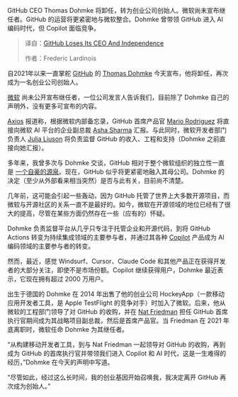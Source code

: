 <!--
title: GitHub CEO离职，告别独立时代
cover: https://cdn.thenewstack.io/media/2025/08/d681adc0-53005335147_2fab89eb49_k.jpg
summary: GitHub CEO Thomas Dohmke 将卸任，转为创业公司创始人。微软尚未宣布继任者。GitHub 的运营将更紧密地与微软整合。Dohmke 曾带领 GitHub 进入 AI 编码时代，但 Copilot 面临竞争。
-->

GitHub CEO Thomas Dohmke 将卸任，转为创业公司创始人。微软尚未宣布继任者。GitHub 的运营将更紧密地与微软整合。Dohmke 曾带领 GitHub 进入 AI 编码时代，但 Copilot 面临竞争。

> 译自：[GitHub Loses Its CEO And Independence](https://thenewstack.io/github-loses-its-ceo-and-independence/)
> 
> 作者：Frederic Lardinois

自2021年以来一直掌舵 [GitHub](https://github.blog/news-insights/company-news/goodbye-github/) 的 [Thomas Dohmke](https://thenewstack.io/github-ceo-on-why-well-still-need-human-programmers/) 今天宣布，他将卸任，再次成为一名创业公司创始人。

[微软](https://news.microsoft.com/?utm_content=inline+mention) 尚未公开宣布继任者，一位公司发言人告诉我们，目前除了 Dohmke 自己的声明外，没有更多可宣布的内容。

[Axios](https://www.axios.com/2025/08/11/github-ceo-dohmke-step-down) 报道称，根据微软内部备忘录，GitHub 首席产品官 [Mario Rodriguez](https://www.linkedin.com/in/mariorodriguez3/) 将直接向微软 AI 平台的企业副总裁 [Asha Sharma](https://www.linkedin.com/in/aboutasha/) 汇报。与此同时，微软开发者部门负责人 [Julia Liuson](https://www.linkedin.com/in/julia-liuson-6703441/) 将负责监督 GitHub 的收入、工程和支持（Dohmke 之前直接向她汇报）。

多年来，我曾多次与 Dohmke 交谈，GitHub 相对于整个微软组织的独立性一直是 [一个自豪的源泉](https://techcrunch.com/2022/10/26/four-years-after-being-acquired-by-microsoft-github-keeps-doing-its-thing/)。现在，GitHub 似乎将更紧密地融入其母公司。Dohmke 的决定（至少从外部看来相当突然）是否与此有关，目前尚不清楚。

几年前，这可能会引起一些轰动，因为 GitHub 托管了世界上大多数开源项目，而微软与开源社区的关系一直不是最好的。如今，微软在开源领域的地位已经有了很大的提高，尽管在某些方面仍然存在一些（应有的）怀疑。

Dohmke 负责监督平台从几乎只专注于托管企业和开源代码，到将 GitHub Actions 转变为持续集成领域的主要参与者，并通过其各种 [Copilot](https://thenewstack.io/github-copilot-wants-to-become-your-peer-programmer/) 产品成为 AI 编码领域的主要参与者的转变。

然而，最近，感觉 Windsurf、Cursor、Claude Code 和其他产品正在获得开发者的大部分关注，即使不是市场份额。Copilot 继续获得用户，Dohmke 最近表示，它现在拥有超过 2000 万用户。

出生于德国的 Dohmke 在 2014 年出售了他的创业公司 HockeyApp（一款移动应用开发者工具，是 Apple TestFlight 的竞争对手）时加入了微软。后来，他从微软的工程部门领导了对 GitHub 的收购，并在 [Nat Friedman](https://github.com/nat) 担任 GitHub 首席执行官期间成为其战略项目副总裁，然后是首席产品官。当 Friedman 在 2021 年底离职时，微软任命 Dohmke 为其继任者。

“从构建移动开发者工具，到与 Nat Friedman 一起领导对 GitHub 的收购，再到成为 GitHub 的首席执行官并带领我们进入 Copilot 和 AI 时代，这是一生难得的经历，”Dohmke 在今天的声明中写道。

“尽管如此，经过这么长时间，我的创业基因开始召唤我，我决定离开 GitHub 再次成为创始人。”